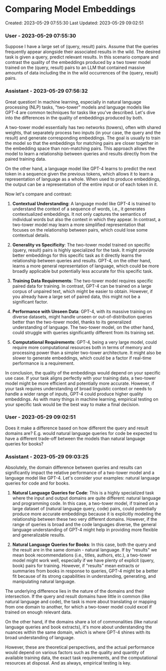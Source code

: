 # Comparing Model Embeddings

Created: 2023-05-29 07:55:30
Last Updated: 2023-05-29 09:02:51

### User - 2023-05-29 07:55:30

Suppose I have a large set of (query, result) pairs. Assume that the queries frequently appear alongside their associated results in the wild. The desired task is given a query, predict relevant results. In this scenario compare and contrast the quality of the embeddings produced by a two tower model trained on the (query, result) pairs to an LLM that contained massive amounts of data including the in the wild occurrences of the (query, result) pairs.

### Assistant - 2023-05-29 07:56:32

Great question! In machine learning, especially in natural language processing (NLP) tasks, "two-tower" models and language models like GPT-4 are common techniques for tasks like you've described. Let's dive into the differences in the quality of embeddings produced by both.

A two-tower model essentially has two networks (towers), often with shared weights, that separately process two inputs (in your case, the query and the result) and generate corresponding embeddings. The goal is usually to train the model so that the embeddings for matching pairs are closer together in the embedding space than non-matching pairs. This approach allows the model to learn a relationship between queries and results directly from the paired training data.

On the other hand, a language model like GPT-4 learns to predict the next token in a sequence given the previous tokens, which allows it to learn a representation of language as a whole. When used to produce embeddings, the output can be a representation of the entire input or of each token in it.

Now let's compare and contrast:

1. **Contextual Understanding**: A language model like GPT-4 is trained to understand the context of a sequence of words, i.e., it generates contextualized embeddings. It not only captures the semantics of individual words but also the context in which they appear. In contrast, a two-tower model may learn a more simplified representation that focuses on the relationship between pairs, which could lose some contextual details.

2. **Generality vs Specificity**: The two-tower model trained on specific (query, result) pairs is highly specialized for the task. It might provide better embeddings for this specific task as it directly learns the relationship between queries and results. GPT-4, on the other hand, learns a more general representation of language, which could be more broadly applicable but potentially less accurate for this specific task.

3. **Training Data Requirements**: The two-tower model requires specific paired data for training. In contrast, GPT-4 can be trained on a large corpus of unpaired text, which might be easier to obtain. However, if you already have a large set of paired data, this might not be a significant factor.

4. **Performance with Unseen Data**: GPT-4, with its massive training on diverse datasets, might handle unseen or out-of-distribution queries better than the two-tower model, thanks to its generalized understanding of language. The two-tower model, on the other hand, could struggle with queries significantly different from its training set.

5. **Computational Requirements**: GPT-4, being a very large model, could require more computational resources both in terms of memory and processing power than a simpler two-tower architecture. It might also be slower to generate embeddings, which could be a factor if real-time performance is a requirement.

In conclusion, the quality of the embeddings would depend on your specific use case. If your task aligns perfectly with your training data, a two-tower model might be more efficient and potentially more accurate. However, if your task requires understanding of broad linguistic context or needs to handle a wider range of inputs, GPT-4 could produce higher quality embeddings. As with many things in machine learning, empirical testing on your specific task would be the best way to make a final decision.


### User - 2023-05-29 09:02:51

Does it make a difference based on how different the query and result domains are? E.g. would natural language queries for code be expected to have a different trade-off between the models than natural language queries for books?

### Assistant - 2023-05-29 09:03:25

Absolutely, the domain difference between queries and results can significantly impact the relative performance of a two-tower model and a language model like GPT-4. Let's consider your examples: natural language queries for code and for books.

1. **Natural Language Queries for Code**: This is a highly specialized task where the input and output domains are quite different: natural language and programming code. In this case, a two-tower model, if trained on a large dataset of (natural language query, code) pairs, could potentially produce more accurate embeddings because it is explicitly modeling the relationship between these two very different domains. However, if the range of queries is broad and the code languages diverse, the general language understanding of GPT-4 might help in providing more flexible and generalizable results.

2. **Natural Language Queries for Books**: In this case, both the query and the result are in the same domain - natural language. If by "results" we mean book recommendations (i.e., titles, authors, etc.), a two-tower model might work well, especially if we have plenty of explicit (query, book) pairs for training. However, if "results" mean extracts or summaries from books in response to queries, GPT-4 might be a better fit because of its strong capabilities in understanding, generating, and manipulating natural language.

The underlying difference lies in the nature of the domains and their intersection. If the query and result domains have little in common (like natural language and code), the task is more about translating or mapping from one domain to another, for which a two-tower model could excel if trained on enough relevant data.

On the other hand, if the domains share a lot of commonalities (like natural language queries and book extracts), it's more about understanding the nuances within the same domain, which is where GPT-4 shines with its broad understanding of language.

However, these are theoretical perspectives, and the actual performance would depend on various factors such as the quality and quantity of available training data, the exact task requirements, and the computational resources at disposal. And as always, empirical testing is key.

